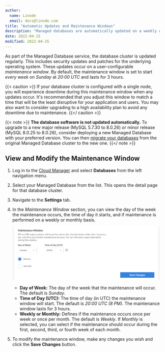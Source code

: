 ```yaml
---
author:
  name: Linode
  email: docs@linode.com
title: "Automatic Updates and Maintenance Windows"
description: "Managed databases are automatically updated on a weekly or monthly basis. Learn how to manage these maintenance windows in the Cloud Manager"
date: 2022-04-15
modified: 2022-04-25
---
```


As part of the Managed Database service, the database cluster is updated regularly. This includes security updates and patches for the underlying operating system. These updates occur on a user-configurable *maintenance window*. By default, the maintenance window is set to start *every week* on *Sunday* at *20:00 UTC* and lasts for 3 hours.

{{< caution >}}
If your database cluster is configured with a single node, you will experience downtime during this maintenance window when any updates occur. It's recommended that you adjust this window to match a time that will be the least disruptive for your application and users. You may also want to consider upgrading to a high availability plan to avoid any downtime due to maintenance.
{{</ caution >}}

{{< note >}}
**The database software is not updated automatically.** To upgrade to a new major release (MySQL 5.7.30 to 8.0.26) or minor release (MySQL 8.0.25 to 8.0.26), consider deploying a new Managed Database with your preferred version. You can then [migrate your databases](/docs/products/databases/managed-databases/guides/migrate-mysql/) from the original Managed Database cluster to the new one.
{{</ note >}}

## View and Modify the Maintenance Window

1. Log in to the [Cloud Manager](https://cloud.linode.com/) and select **Databases** from the left navigation menu.

1. Select your Managed Database from the list. This opens the detail page for that database cluster.

1. Navigate to the **Settings** tab.

1. In the *Maintenance Window* section, you can view the day of the week the maintenance occurs, the time of day it starts, and if maintenance is performed on a weekly or monthly basis.

    ![Screenshot of the Maintenance Window in the Cloud Manager](maintenance-window.png)

    - **Day of Week:** The day of the week that the maintenance will occur. The default is *Sunday*.
    - **Time of Day (UTC):** The time of day (in UTC) the maintenance window will start. The default is *20:00 UTC (8 PM)*. The maintenance window lasts for 3 hours.
    - **Weekly or Monthly:** Defines if the maintenance occurs once per week or once per month. The default is *Weekly*. If *Monthly* is selected, you can select if the maintenance should occur during the first, second, third, or fourth week of each month.

1. To modify the maintenance window, make any changes you wish and click the **Save Changes** button.